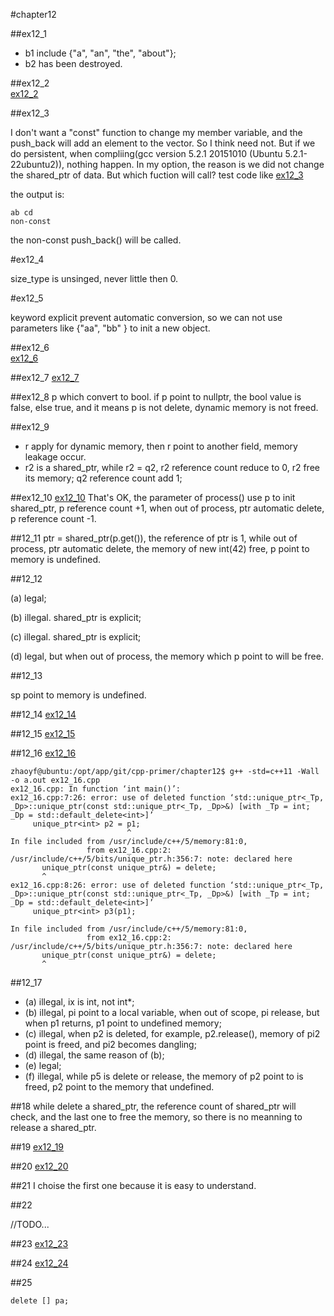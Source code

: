 #chapter12

##ex12_1
* b1 include {"a", "an", "the", "about"};
* b2 has been destroyed.

##ex12_2  
[ex12_2](https://github.com/suisuihan/cpp-primer/blob/master/chapter12/ex12_2.cpp)

##ex12_3

I don't want a "const" function to change my member variable, and the push_back will add an element to the vector. So I think need not.
But if we do persistent, when compliing(gcc version 5.2.1 20151010 (Ubuntu 5.2.1-22ubuntu2)), nothing happen. In my option, the reason is
we did not change the shared_ptr of data. But which fuction will call? test code like [ex12_3](https://github.com/suisuihan/cpp-primer/blob/master/chapter12/ex12_3.cpp)

the output is:
```
ab cd
non-const
```

the non-const push_back() will be called.


#ex12_4

size_type is unsinged, never little then 0.

#ex12_5

keyword explicit prevent automatic conversion, so we can not use parameters like {"aa", "bb" } to init a new object.

##ex12_6  
[ex12_6](https://github.com/suisuihan/cpp-primer/blob/master/chapter12/ex12_6.cpp)


##ex12_7
[ex12_7](https://github.com/suisuihan/cpp-primer/blob/master/chapter12/ex12_7.cpp)

##ex12_8
p which convert to bool. if p point to nullptr, the bool value is false, else true, and it means p is not delete, dynamic memory is not freed.

##ex12_9

* r apply for dynamic memory, then r point to another field, memory leakage occur.
* r2 is a shared_ptr, while r2 = q2, r2 reference count reduce to 0, r2 free its memory; q2 reference count add 1;


##ex12_10
[ex12_10](https://github.com/suisuihan/cpp-primer/blob/master/chapter12/ex12_10.cpp)
That's OK, the parameter of process() use p to init shared_ptr, p reference count +1, when out of process, ptr automatic delete, p reference count -1.

##12_11
ptr = shared_ptr<int>(p.get()), the reference of ptr is 1, while out of process, ptr automatic delete, the memory of new int(42) free, p point to memory is undefined.


##12_12

(a) legal;

(b) illegal. shared_ptr is explicit;

(c) illegal. shared_ptr is explicit;

(d) legal, but when out of process, the memory which p point to will be free.


##12_13

sp point to memory is undefined.

##12_14
[ex12_14](https://github.com/suisuihan/cpp-primer/blob/master/chapter12/ex12_14.cpp)

##12_15
[ex12_15](https://github.com/suisuihan/cpp-primer/blob/master/chapter12/ex12_15.cpp)

##12_16
[ex12_16](https://github.com/suisuihan/cpp-primer/blob/master/chapter12/ex12_16.cpp)

~~~
zhaoyf@ubuntu:/opt/app/git/cpp-primer/chapter12$ g++ -std=c++11 -Wall -o a.out ex12_16.cpp 
ex12_16.cpp: In function ‘int main()’:
ex12_16.cpp:7:26: error: use of deleted function ‘std::unique_ptr<_Tp, _Dp>::unique_ptr(const std::unique_ptr<_Tp, _Dp>&) [with _Tp = int; _Dp = std::default_delete<int>]’
     unique_ptr<int> p2 = p1;
                          ^
In file included from /usr/include/c++/5/memory:81:0,
                 from ex12_16.cpp:2:
/usr/include/c++/5/bits/unique_ptr.h:356:7: note: declared here
       unique_ptr(const unique_ptr&) = delete;
       ^
ex12_16.cpp:8:26: error: use of deleted function ‘std::unique_ptr<_Tp, _Dp>::unique_ptr(const std::unique_ptr<_Tp, _Dp>&) [with _Tp = int; _Dp = std::default_delete<int>]’
     unique_ptr<int> p3(p1);
                          ^
In file included from /usr/include/c++/5/memory:81:0,
                 from ex12_16.cpp:2:
/usr/include/c++/5/bits/unique_ptr.h:356:7: note: declared here
       unique_ptr(const unique_ptr&) = delete;
       ^
~~~


##12_17
* (a) illegal, ix is int, not int*;
* (b) illegal, pi point to a local variable, when out of scope, pi release, but when p1 returns, p1  point to undefined memory;
* (c) illegal, when p2 is deleted, for example, p2.release(), memory of pi2 point is freed, and pi2 becomes dangling;
* (d) illegal, the same reason of (b);
* (e) legal;
* (f) illegal, while p5 is delete or release, the memory of p2 point to is freed, p2 point to the memory that undefined.

##18
while delete a shared_ptr, the reference count of shared_ptr will check, and the last one to free the memory, so there is no meanning to release a shared_ptr.

##19
[ex12_19](https://github.com/suisuihan/cpp-primer/blob/master/chapter12/ex12_19.cpp)

##20
[ex12_20](https://github.com/suisuihan/cpp-primer/blob/master/chapter12/ex12_20.cpp)

##21
I choise the first one because it is easy to understand.

##22

//TODO...


##23
[ex12_23](https://github.com/suisuihan/cpp-primer/blob/master/chapter12/ex12_23.cpp)

##24
[ex12_24](https://github.com/suisuihan/cpp-primer/blob/master/chapter12/ex12_24.cpp)

##25
```
delete [] pa;
```



























